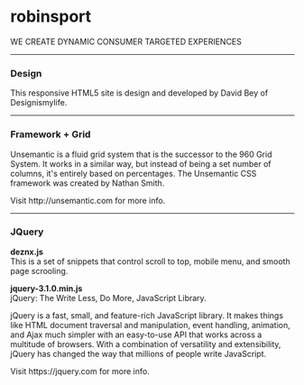 # robinsport
WE CREATE DYNAMIC CONSUMER TARGETED EXPERIENCES
<hr>
<h3>Design</h3>
<p>This responsive HTML5 site is design and developed by David Bey of Designismylife.</p>
<hr>
<h3>Framework + Grid</h3>
<p>Unsemantic is a fluid grid system that is the successor to the 960 Grid System. It works in a similar way, but instead of being a set number of columns, it's entirely based on percentages. The Unsemantic CSS framework was created by Nathan Smith.</p>
<p>Visit http://unsemantic.com for more info.</p>
<hr>
<h3>JQuery</h3>
<p><strong>deznx.js</strong><br>
This is a set of snippets that control scroll to top, mobile menu, and smooth page scrooling.</p>

<p><strong>jquery-3.1.0.min.js</strong><br>
jQuery: The Write Less, Do More, JavaScript Library.</p>

<p>jQuery is a fast, small, and feature-rich JavaScript library. It makes things like HTML document traversal and manipulation, event handling, animation, and Ajax much simpler with an easy-to-use API that works across a multitude of browsers. With a combination of versatility and extensibility, jQuery has changed the way that millions of people write JavaScript.</p>

<p>Visit https://jquery.com for more info.</p>
